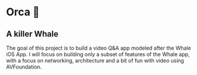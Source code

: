 # Orca 🐳
## A killer Whale
The goal of this project is to build a video Q&A app modeled after the Whale iOS App. I will focus on building only a subset of features of the Whale app, with a focus on networking, architecture and a bit of fun with video using AVFoundation.
